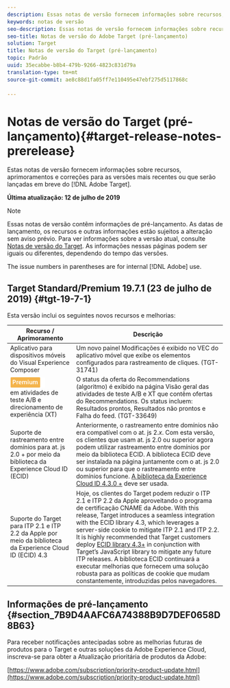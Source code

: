```yaml
---
description: Essas notas de versão fornecem informações sobre recursos, melhorias e correções para as últimas ou futuras [! Versões do DNL Adobe Target.
keywords: notas de versão
seo-description: Essas notas de versão fornecem informações sobre recursos, melhorias e correções para as últimas ou futuras [! Versões do DNL Adobe Target.
seo-title: Notas de versão do Adobe Target (pré-lançamento)
solution: Target
title: Notas de versão do Target (pré-lançamento)
topic: Padrão
uuid: 35ecabbe-b8b4-479b-9266-4823c831d79a
translation-type: tm+mt
source-git-commit: ae8c88d1fa05ff7e110495e47ebf275d5117868c

---
```



# Notas de versão do Target (pré-lançamento){#target-release-notes-prerelease}

Estas notas de versão fornecem informações sobre recursos, aprimoramentos e correções para as versões mais recentes ou que serão lançadas em breve do [!DNL Adobe Target].

**Última atualização: 12 de julho de 2019**

>[!NOTE]
>
>Essas notas de versão contêm informações de pré-lançamento. As datas de lançamento, os recursos e outras informações estão sujeitos a alteração sem aviso prévio. Para ver informações sobre a versão atual, consulte [Notas de versão do Target](release-notes.md). As informações nessas páginas podem ser iguais ou diferentes, dependendo do tempo das versões.
>
>The issue numbers in parentheses are for internal [!DNL Adobe] use.

## Target Standard/Premium 19.7.1 (23 de julho de 2019) {#tgt-19-7-1}

Esta versão inclui os seguintes novos recursos e melhorias:

| Recurso / Aprimoramento | Descrição |
| --- | --- |
| Aplicativo para dispositivos móveis do Visual Experience Composer | Um novo painel Modificações é exibido no VEC do aplicativo móvel que exibe os elementos configurados para rastreamento de cliques. (TGT-31741) |
| ![Premium badgereelogations](/help/assets/premium.png)<br>em atividades de teste A/B e direcionamento de experiência (XT) | O status da oferta do Recommendations (algoritmo) é exibido na página Visão geral das atividades de teste A/B e XT que contêm ofertas do Recommendations. Os status incluem: Resultados prontos, Resultados não prontos e Falha do feed. (TGT-33649) |
| Suporte de rastreamento entre domínios para at. js 2.0 + por meio da biblioteca da Experience Cloud ID (ECID) | Anteriormente, o rastreamento entre domínios não era compatível com o at. js 2.*x*. Com esta versão, os clientes que usam at. js 2.0 ou superior agora podem utilizar rastreamento entre domínios por meio da biblioteca ECID. A biblioteca ECID deve ser instalada na página juntamente com o at. js 2.0 ou superior para que o rastreamento entre domínios funcione. [A biblioteca da Experience Cloud ID 4.3.0 +](https://marketing.adobe.com/resources/help/en_US/mcvid/mcvid-release-notes.html) deve ser usada. |
| Suporte do Target para ITP 2.1 e ITP 2.2 da Apple por meio da biblioteca da Experience Cloud ID (ECID) 4.3 | Hoje, os clientes do Target podem reduzir o ITP 2.1 e ITP 2.2 da Apple aproveitando o programa de certificação CNAME da Adobe. With this release, Target introduces a seamless integration with the ECID library 4.3, which leverages a server-side cookie to mitigate ITP 2.1 and ITP 2.2. It is highly recommended that Target customers deploy [ECID library 4.3+](https://marketing.adobe.com/resources/help/en_US/mcvid/mcvid-release-notes.html) in conjunction with Target’s JavaScript library to mitigate any future ITP releases. A biblioteca ECID continuará a executar melhorias que fornecem uma solução robusta para as políticas de cookie que mudam constantemente, introduzidas pelos navegadores. |

## Informações de pré-lançamento {#section_7B9D4AAFC6A74388B9D7DEF0658D8B63}

Para receber notificações antecipadas sobre as melhorias futuras de produtos para o Target e outras soluções da Adobe Experience Cloud, inscreva-se para obter a Atualização prioritária de produtos da Adobe:

[https://www.adobe.com/subscription/priority-product-update.html](https://www.adobe.com/subscription/priority-product-update.html)
